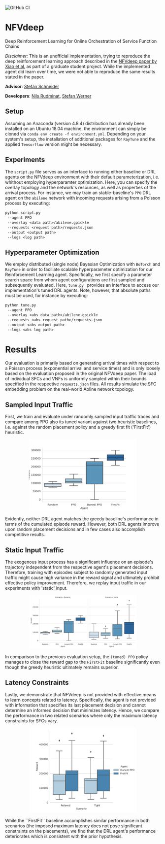 ![GitHub CI](https://github.com/CN-UPB/NFVdeep/workflows/Python%20application/badge.svg)

# NFVdeep
Deep Reinforcement Learning for Online Orchestration of Service Function Chains

*Disclaimer:* This is an unofficial implementation, trying to reproduce the deep reinforcement learning approach described in the [NFVdeep paper by  Xiao et al.](https://dl.acm.org/doi/abs/10.1145/3326285.3329056) as part of a graduate student project.
While the implemented agent did learn over time, we were not able to reproduce the same results stated in the paper.

**Advisor**: [Stefan Schneider](https://github.com/stefanbschneider)

**Developers**: [Nils Rudminat](https://github.com/NilsLuca), [Stefan Werner](https://github.com/stwerner97)

## Setup
Assuming an Anaconda (version 4.8.4) distribution has already been installed on an Ubuntu 18.04 machine, the environment can simply be cloned via `conda env create -f environment.yml`. Depending on your system's setup, the installation of additional packages for ``RayTune`` and the applied `Tensorflow` version might be necessary.  

## Experiments
The `script.py` file serves as an interface to running either baseline or DRL agents on the NFVdeep environment with their default parameterization, i.e. whithout employing hyperparamter optimization. Here, you can specify the overlay topology and the network's resources, as well as properties of the arrival process. For instance, we may train an stable-baseline's `PPO` DRL agent on the `abilene` network with incoming requests arising from a Poisson process by executing:
```console
python script.py
 --agent PPO 
 --overlay <data path>/abilene.gpickle 
 --requests <request path>/requests.json 
 --output <output path>
 --logs <log path>
```

## Hyperparameter Optimization
We employ distributed (single node) Bayesian Optimization with ``BoTorch`` and ``RayTune`` in order to faciliate scalable hyperparameter optimization for our Reinforcement Learning agent. Specifically, we first specify a parameter search space from whom agent configurations are first sampled and subsequently evaluated. Here, ``tune.py `` provides an interface to access our implementation's tuned DRL agents. Note, however, that absolute paths must be used, for instance by executing:
```console
python tune.py
 --agent PPO 
 --overlay <abs data path>/abilene.gpickle 
 --requests <abs request path>/requests.json 
 --output <abs output path>
 --logs <abs log path>
```

# Results
Our evaluation is primarily based on generating arrival times with respect to a Poisson process (exponential arrival and service times) and is only loosely based on the evaluation proposed in the original NFVdeep paper. The load of individual SFCs and VNFs is uniformly sampled within their bounds specified in the respective `requests.json` files. All results simulate the SFC embedding problem on the real-world Abline network topology.
## Sampled Input Traffic
First, we train and evaluate under randomly sampled input traffic traces and compare among PPO also its tuned variant against two heuristic baselines, i.e. against the random placement policy and a greedy first fit ('FirstFit') heuristic. 
<p align="center">
<img src="figures/dynamic.svg" alt="drawing" width="350"/>
</p>

Evidently, neither DRL agent matches the greedy baseline's performance in terms of the cumulated episode reward. However, both DRL agents improve upon random placement decisions and in few cases also accomplish competitive results. 

## Static Input Traffic 
The exogenous input process has a significant influence on an episode's trajectory independent from the respective agent's placement decisions. Therefore, training with episodes subject to randomly generated input traffic might cause high variance in the reward signal and ultimately prohibit effective policy improvement. Therefore, we replay input traffic in our experiments with 'static' input.
 <p align="center">
<img src="figures/dynamic_static.svg" alt="drawing" width="350"/>
</p>

In comparison to the previous evaluation setup, the ``(tuned) PPO`` policy manages to close the reward gap to the ``FirstFit`` baseline significantly even though the greedy heuristic ultimately remains superior. 


## Latency Constraints
Lastly, we demonstrate that NFVdeep is not provided with effective means to learn concepts related to latency. Specifically, the agent is not provided with information that specifies its last placement decision and cannot determine an informed decision that minimizes latency. Hence, we compare the performance in two related scenarios where only the maximum latency constraints for SFCs vary.
 <p align="center">
<img src="figures/latency.svg" alt="drawing" width="350"/>
</p> 
While the ``FirstFit`` baseline accomplishes similar performance in both scenarios (the imposed maximum latency does not pose significant constraints on the placements), we find that the DRL agent's performance deteriorates which is consistent with the prior hypothesis. 
